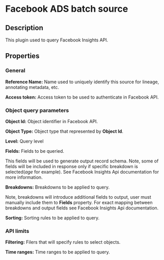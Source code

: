 # Facebook ADS batch source

Description
-----------
This plugin used to query Facebook Insights API.

Properties
----------
### General

**Reference Name:** Name used to uniquely identify this source for lineage, annotating metadata, etc.

**Access token:** Access token to be used to authenticate in Facebook API.
### Object query parameters

**Object Id:** Object identifier in Facebook API.

**Object Type:** Object type that represented by **Object Id**.

**Level:** Query level

**Fields:** Fields to be queried.

This fields will be used to generate output record schema.
Note, some of fields will be included in response only if specific breakdown is selected(*age* for example).
See Facebook Insights Api documentation for more information.

**Breakdowns:** Breakdowns to be applied to query.

Note, breakdowns will introduce additional fields to output, user must manually include them to **Fields** property.
For exact mapping between breakdowns and output fields see Facebook Insights Api documentation.

**Sorting:** Sorting rules to be applied to query.
### API limits

**Filtering:** Filers that will specify rules to select objects.

**Time ranges:** Time ranges to be applied to query.
